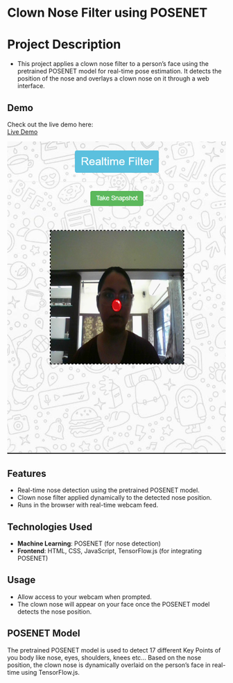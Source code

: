 # Clown Nose Filter using POSENET

# Project Description
- This project applies a clown nose filter to a person’s face using the pretrained POSENET model for real-time pose estimation. It detects the position of the nose and overlays a clown nose on it through a web interface.

## Demo
Check out the live demo here:  
[Live Demo](https://shikha246.github.io/Clown-Nose-Filter-App/)

![Clown Nose Filter](images/cn.png)

## Features
- Real-time nose detection using the pretrained POSENET model.
- Clown nose filter applied dynamically to the detected nose position.
- Runs in the browser with real-time webcam feed.

## Technologies Used
- **Machine Learning**: POSENET (for nose detection)
- **Frontend**: HTML, CSS, JavaScript, TensorFlow.js (for integrating POSENET)

## Usage
- Allow access to your webcam when prompted.
- The clown nose will appear on your face once the POSENET model detects the nose position.

## POSENET Model
The pretrained POSENET model is used to detect 17 different Key Points of you body like nose, eyes, shoulders, knees etc... Based on the nose position, the clown nose is dynamically overlaid on the person’s face in real-time using TensorFlow.js.
